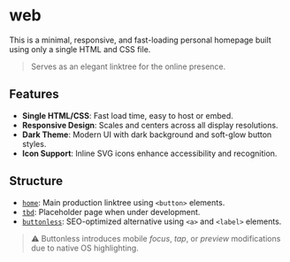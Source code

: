 # web

This is a minimal, responsive, and fast-loading personal homepage built using only a single HTML and CSS file.

> Serves as an elegant linktree for the online presence.

## Features

- **Single HTML/CSS**: Fast load time, easy to host or embed.
- **Responsive Design**: Scales and centers across all display resolutions.
- **Dark Theme**: Modern UI with dark background and soft-glow button styles.
- **Icon Support**: Inline SVG icons enhance accessibility and recognition.

## Structure

- [`home`](./home/): Main production linktree using `<button>` elements.
- [`tbd`](./tbd/): Placeholder page when under development.
- [`buttonless`](./buttonless/): SEO-optimized alternative using `<a>` and `<label>` elements.

> ⚠️ Buttonless introduces mobile _focus_, _tap_, or _preview_ modifications due to native OS highlighting.
